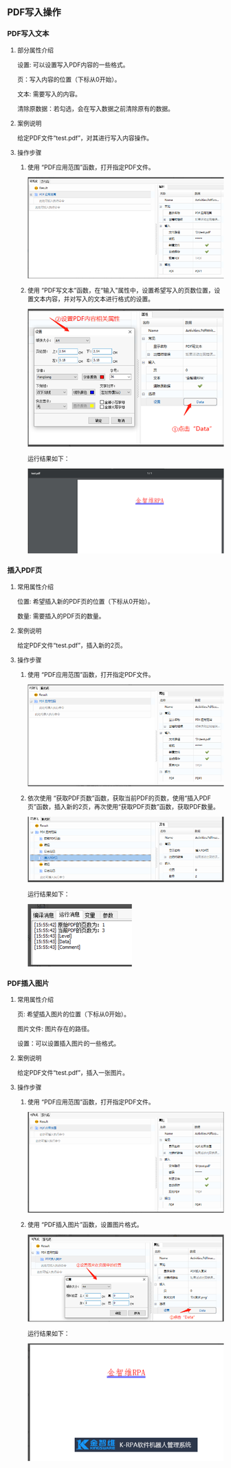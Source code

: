 ## PDF写入操作

### PDF写入文本<span id ="pdf写入文本"></span>

1. 部分属性介绍

   设置: 可以设置写入PDF内容的一些格式。

   页：写入内容的位置（下标从0开始）。

   文本: 需要写入的内容。

   清除原数据：若勾选，会在写入数据之前清除原有的数据。

2. 案例说明

   给定PDF文件“test.pdf”，对其进行写入内容操作。

3. 操作步骤

   1. 使用 “PDF应用范围”函数，打开指定PDF文件。

      ![image-20220509163846716](Write.assets/image-20220509163846716.png)

   2. 使用 “PDF写文本”函数，在“输入”属性中，设置希望写入的页数位置，设置文本内容，并对写入的文本进行格式的设置。

      ![image-20220509163909349](Write.assets/image-20220509163909349.png)

      运行结果如下：

      ![image-20220509163929433](Write.assets/image-20220509163929433.png)

### 插入PDF页<span id ="插入pdf页"></span>

1. 常用属性介绍

    位置: 希望插入新的PDF页的位置（下标从0开始）。

   数量: 需要插入的PDF页的数量。

2. 案例说明

   给定PDF文件“test.pdf”，插入新的2页。

3. 操作步骤

   1. 使用 “PDF应用范围”函数，打开指定PDF文件。

      ![image-20220509164046439](Write.assets/image-20220509164046439.png)

   2. 依次使用 “获取PDF页数”函数，获取当前PDF的页数，使用“插入PDF页”函数，插入新的2页，再次使用“获取PDF页数”函数，获取PDF数量。

      ![image-20220509164103675](Write.assets/image-20220509164103675.png)

      运行结果如下：

      ![image-20220509164117453](Write.assets/image-20220509164117453.png)

### PDF插入图片<span id ="pdf插入图片"></span>

1. 常用属性介绍

   页: 希望插入图片的位置（下标从0开始）。

   图片文件: 图片存在的路径。

   设置：可以设置插入图片的一些格式。

2. 案例说明

   给定PDF文件“test.pdf”，插入一张图片。

3. 操作步骤

   1. 使用 “PDF应用范围”函数，打开指定PDF文件。

      ![image-20220509164224470](Write.assets/image-20220509164224470.png)

   2. 使用 “PDF插入图片”函数，设置图片格式。

      ![image-20220509164242497](Write.assets/image-20220509164242497.png)

      运行结果如下：

      ![image-20220509164257074](Write.assets/image-20220509164257074.png)